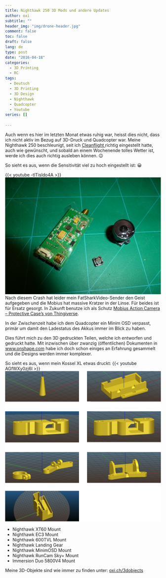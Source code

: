 ```yaml
---
title: Nighthawk 250 3D Mods und andere Updates
author: oxi
subtitle: ""
header_img: "img/drone-header.jpg"
comment: false
toc: false
draft: false
lang: de
type: post
date: "2016-04-18"
categories:
  - 3D Printing
  - RC
tags:
  - Deutsch
  - 3D Printing
  - 3D Design
  - Nighthawk
  - Quadcopter
  - Youtube
series: []

---
```

Auch wenn es hier im letzten Monat etwas ruhig war, heisst dies nicht, dass ich nicht aktiv im Bezug auf 3D-Druck und Quadcopter war. Meine Nighthawk 250 beschleunigt, seit ich <a href="http://cleanflight.com/" target="_blank">Cleanflight </a>richtig eingestellt hatte, auch wie gewünscht, und sobald an einem Wochenende tolles Wetter ist, werde ich dies auch richtig ausleben können. 😉

So sieht es aus, wenn die Sensitivität viel zu hoch eingestellt ist: 😀

{{< youtube -tlTisldo4A >}}
![Crash](img/P1020195.jpg)
Nach diesem Crash hat leider mein FatSharkVideo-Sender den Geist aufgegeben und die Mobius hat massive Kratzer in der Linse. Für beides ist für Ersatz gesorgt. In Zukunft benutze ich als Schutz <a href="http://www.thingiverse.com/thing:1012714" target="_blank">Mobius Action Camera &#8211; Protective Case&#8217;s von Thingiverse</a>.

In der Zwischenzeit habe ich dem Quadcopter ein Minim OSD verpasst, primär um damit den Ladestatus des Akkus immer im Blick zu haben.

Dies führt mich zu den 3D gedruckten Teilen, welche ich entworfen und gedruckt hatte. Mit inzwischen über zwanzig (öffentlichen) Dokumenten in <a href="https://www.onshape.com/" target="_blank">www.onshape.com</a> habe ich doch schon einiges an Erfahrung gesammelt und die Designs werden immer komplexer.

So sieht es aus, wenn mein Kossel XL etwas druckt:
{{< youtube AGfWXy0zj6I >}}
![Nighthawk Mods](img/3d_objects.png)

* Nighthawk XT60 Mount
* Nighthawk EC3 Mount
* Nighthawk 600TVL Mount
* Nighthawk Landing Gear
* Nighthawk MinimOSD Mount
* Nighthawk RunCam Sky+ Mount
* Immersion Duo 5800V4 Mount

Meine 3D-Objekte sind wie immer zu finden unter: <a href="https://oxi.ch/3dobjects" target="_blank">oxi.ch/3dobjects</a>
